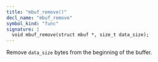 ```yaml
---
title: "mbuf_remove()"
decl_name: "mbuf_remove"
symbol_kind: "func"
signature: |
  void mbuf_remove(struct mbuf *, size_t data_size);
---
```


Remove `data_size` bytes from the beginning of the buffer. 

